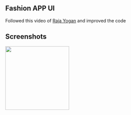## Fashion APP UI
Followed this video of [Raja Yogan](https://www.youtube.com/watch?v=TDU5ZUt_aus) and improved the code 

## Screenshots
<img src= "https://github.com/PoojaB26/FlutterUIChallenges/blob/master/fashion_app/screenshots/fashion.gif" width="200">
